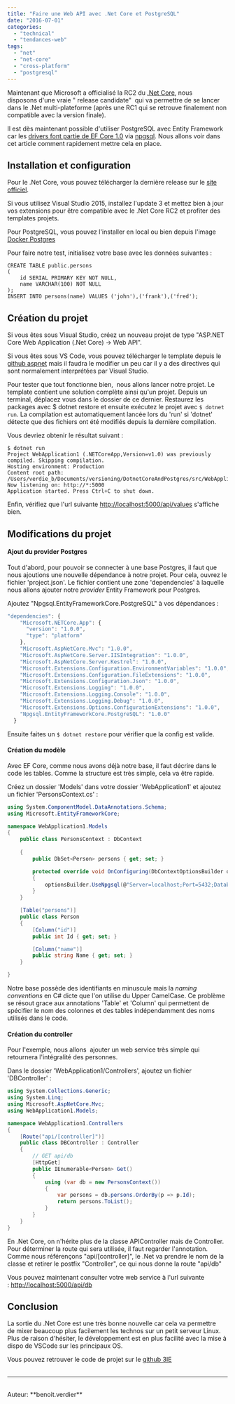 ```yaml
---
title: "Faire une Web API avec .Net Core et PostgreSQL"
date: "2016-07-01"
categories: 
  - "technical"
  - "tendances-web"
tags: 
  - "net"
  - "net-core"
  - "cross-platform"
  - "postgresql"
---
```


Maintenant que Microsoft a officialisé la RC2 du [.Net Core](https://dotnet.github.io/), nous disposons d'une vraie " release candidate"  qui va permettre de se lancer dans le .Net multi-plateforme (après une RC1 qui se retrouve finalement non compatible avec la version finale).

Il est dès maintenant possible d'utiliser PostgreSQL avec Entity Framework car les [drivers font partie de EF Core 1.0](https://docs.efproject.net/en/latest/providers/index.html) via [npgsql](http://www.npgsql.org/). Nous allons voir dans cet article comment rapidement mettre cela en place.

## Installation et configuration

Pour le .Net Core, vous pouvez télécharger la dernière release sur le [site officiel](https://www.microsoft.com/net/core).

Si vous utilisez Visual Studio 2015, installez l'update 3 et mettez bien à jour vos extensions pour être compatible avec le .Net Core RC2 et profiter des templates projets.

Pour PostgreSQL, vous pouvez l'installer en local ou bien depuis l'image [Docker Postgres](https://hub.docker.com/_/postgres/)

Pour faire notre test, initialisez votre base avec les données suivantes :

```pgsql
CREATE TABLE public.persons
(
    id SERIAL PRIMARY KEY NOT NULL,
    name VARCHAR(100) NOT NULL
);
INSERT INTO persons(name) VALUES ('john'),('frank'),('fred');
```

## Création du projet

Si vous êtes sous Visual Studio, créez un nouveau projet de type "ASP.NET Core Web Application (.Net Core) -> Web API".

Si vous êtes sous VS Code, vous pouvez télécharger le template depuis le [github aspnet](https://github.com/aspnet/Templates/tree/release/src/BaseTemplates/WebAPI) mais il faudra le modifier un peu car il y a des directives qui sont normalement interprétées par Visual Studio.

Pour tester que tout fonctionne bien,  nous allons lancer notre projet. Le template contient une solution complète ainsi qu'un projet. Depuis un terminal, déplacez vous dans le dossier de ce dernier. Restaurez les packages avec $ dotnet restore et ensuite exécutez le projet avec `$ dotnet run`. La compilation est automatiquement lancée lors du 'run' si 'dotnet' détecte que des fichiers ont été modifiés depuis la dernière compilation.

Vous devriez obtenir le résultat suivant :

```batch
$ dotnet run
Project WebApplication1 (.NETCoreApp,Version=v1.0) was previously compiled. Skipping compilation.
Hosting environment: Production
Content root path: /Users/verdie_b/Documents/versioning/DotnetCoreAndPostgres/src/WebApplication1
Now listening on: http://*:5000
Application started. Press Ctrl+C to shut down.
```

Enfin, vérifiez que l'url suivante [http://localhost:5000/api/values](http://localhost:5000/api/values) s'affiche bien.

## Modifications du projet

#### Ajout du provider Postgres

Tout d'abord, pour pouvoir se connecter à une base Postgres, il faut que nous ajoutions une nouvelle dépendance à notre projet. Pour cela, ouvrez le fichier 'project.json'. Le fichier contient une zone 'dependencies' à laquelle nous allons ajouter notre _provider_ Entity Framework pour Postgres.

Ajoutez "Npgsql.EntityFrameworkCore.PostgreSQL" à vos dépendances :

```js
"dependencies": {
    "Microsoft.NETCore.App": {
      "version": "1.0.0",
      "type": "platform"
    },
    "Microsoft.AspNetCore.Mvc": "1.0.0",
    "Microsoft.AspNetCore.Server.IISIntegration": "1.0.0",
    "Microsoft.AspNetCore.Server.Kestrel": "1.0.0",
    "Microsoft.Extensions.Configuration.EnvironmentVariables": "1.0.0",
    "Microsoft.Extensions.Configuration.FileExtensions": "1.0.0",
    "Microsoft.Extensions.Configuration.Json": "1.0.0",
    "Microsoft.Extensions.Logging": "1.0.0",
    "Microsoft.Extensions.Logging.Console": "1.0.0",
    "Microsoft.Extensions.Logging.Debug": "1.0.0",
    "Microsoft.Extensions.Options.ConfigurationExtensions": "1.0.0",
    "Npgsql.EntityFrameworkCore.PostgreSQL": "1.0.0"
  }
```

Ensuite faites un `$ dotnet restore` pour vérifier que la config est valide.

#### Création du modèle

Avec EF Core, comme nous avons déjà notre base, il faut décrire dans le code les tables. Comme la structure est très simple, cela va être rapide.

Créez un dossier 'Models' dans votre dossier 'WebApplication1' et ajoutez un fichier 'PersonsContext.cs' :

```c#
using System.ComponentModel.DataAnnotations.Schema;
using Microsoft.EntityFrameworkCore;

namespace WebApplication1.Models
{
    public class PersonsContext : DbContext
	
    {
        public DbSet<Person> persons { get; set; }

        protected override void OnConfiguring(DbContextOptionsBuilder optionsBuilder)
        {
			optionsBuilder.UseNpgsql(@"Server=localhost;Port=5432;Database=postgres;User Id=postgres;Password=toto;");
        }
    }

    [Table("persons")]
    public class Person
    {
        [Column("id")]
        public int Id { get; set; }

        [Column("name")]
        public string Name { get; set; }
    }

}
```

Notre base possède des identifiants en minuscule mais la _naming conventions_ en C# dicte que l'on utilise du Upper CamelCase. Ce problème se résout grace aux annotations 'Table' et 'Column' qui permettent de spécifier le nom des colonnes et des tables indépendamment des noms utilisés dans le code.

#### Création du controller

Pour l'exemple, nous allons  ajouter un web service très simple qui retournera l'intégralité des personnes.

Dans le dossier 'WebApplication1/Controllers', ajoutez un fichier 'DBController' :

```c#
using System.Collections.Generic;
using System.Linq;
using Microsoft.AspNetCore.Mvc;
using WebApplication1.Models;

namespace WebApplication1.Controllers
{
    [Route("api/[controller]")]
    public class DBController : Controller
    {
        // GET api/db
        [HttpGet]
        public IEnumerable<Person> Get()
        {
            using (var db = new PersonsContext())
            {
                var persons = db.persons.OrderBy(p => p.Id);
                return persons.ToList();
            }
        }
    }
}
```

En .Net Core, on n'hérite plus de la classe APIController mais de Controller. Pour déterminer la route qui sera utilisée, il faut regarder l'annotation. Comme nous référençons "api/[controller]", le .Net va prendre le nom de la classe et retirer le postfix "Controller", ce qui nous donne la route "api/db"

Vous pouvez maintenant consulter votre web service à l'url suivante : [http://localhost:5000/api/db](http://localhost:5000/api/db)

## Conclusion

La sortie du .Net Core est une très bonne nouvelle car cela va permettre de mixer beaucoup plus facilement les technos sur un petit serveur Linux. Plus de raison d'hésiter, le développement est en plus facilité avec la mise à dispo de VSCode sur les principaux OS.

Vous pouvez retrouver le code de projet sur le [github 3IE](https://github.com/3IE/DotnetCoreAndPostgres/)
<br>
<br>

---------------------------------------
<br>
Auteur: **benoit.verdier**
